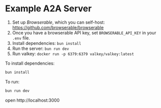 # Example A2A Server
1. Set up _Browserable_, which you can self-host: https://github.com/browserable/browserable
2. Once you have a browserable API key, set `BROWSERABLE_API_KEY` in your `.env` file.
3. Install dependencies: `bun install`
4. Run the server: `bun run dev`
5. Run valkey: `docker run -p 6379:6379 valkey/valkey:latest`

To install dependencies:
```sh
bun install
```

To run:
```sh
bun run dev
```

open http://localhost:3000
